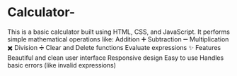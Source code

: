 # Calculator-
This is a basic calculator built using HTML, CSS, and JavaScript. It performs simple mathematical operations like:  Addition ➕  Subtraction ➖  Multiplication ✖️  Division ➗  Clear and Delete functions  Evaluate expressions  ✨ Features Beautiful and clean user interface  Responsive design  Easy to use  Handles basic errors (like invalid expressions)
